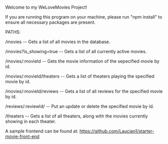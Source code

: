 Welcome to my WeLoveMovies Project!

If you are running this program on your machine, please run "npm install" to ensure all necessary packages are present.


PATHS:


/movies -- Gets a list of all movies in the database.

/movies?is_showing=true -- Gets a list of all currently active movies.

/movies/:movieId -- Gets the movie information of the sepecified movie by id.

/movies/:movieId/theaters -- Gets a list of theaters playing the specified movie by id.

/movies/:movieId/reviews -- Gets a list of all reviews for the specified movie by id.

/reviews/:reviewId/ -- Put an update or delete the specified movie by id.

/theaters -- Gets a list of all theaters, along with the movies currently showing in each theater.


A sample frontend can be found at:
https://github.com/Laucian1/starter-movie-front-end
